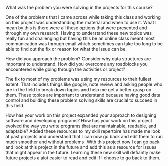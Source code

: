 What was the problem you were solving in the projects for this course?

One of the problems that I came across while taking this class and working on this project was understanding the material and when to use it. What I mean by this is there were all these options that were presented and through my own research. Having to understand these new topics was really fun and challenging but having this be an online class meant most communication was through email which sometimes can take too long to be able to find out the fix or reason for what the issue can be.

How did you approach the problem? Consider why data structures are important to understand.
How did you overcome any roadblocks you encountered while going through the activities or project?

The fix to most of my problems was using my resources to their fullest extent. That includes things like google, note review and asking people who are in the field to break down topics and help me get a better grasp on them. These topics are important to understand because having good data control and building these problem solving skills are crucial to succeed in this field.

How has your work on this project expanded your approach to designing software and developing programs?
How has your work on this project evolved the way you write programs that are maintainable, readable, and adaptable?
Added these resources to my skill repertoire has made me look at past projects and understand that I can now go back and edit them to run much smoother and without problems. With this project now I can go back and look at this project in the future and add this as a resource for issues that might appear in the future. Learning these new skill will defiantly make future projects a alot easier to read and edit if I choose to go back to them.
